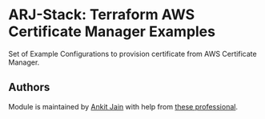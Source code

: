 # ARJ-Stack: Terraform AWS Certificate Manager Examples

Set of Example Configurations to provision certificate from AWS Certificate Manager.


## Authors

Module is maintained by [Ankit Jain](https://github.com/ankit-jn) with help from [these professional](https://github.com/arjstack/terraform-aws-examples/graphs/contributors).
